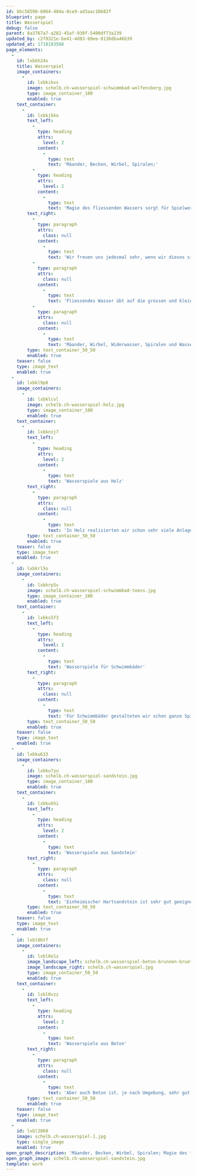 ```yaml
---
id: bbc58590-6064-484a-8ce9-ad3aac10682f
blueprint: page
title: Wasserspiel
debug: false
parent: 8a3767a7-a282-45af-930f-5400df73a239
updated_by: c2f8321e-be41-4d83-b9ee-8136dba46b39
updated_at: 1718183568
page_elements:
  -
    id: lxbkh24x
    title: Wasserspiel
    image_containers:
      -
        id: lxbkikvs
        image: schelb.ch-wasserspiel-schwimmbad-wolfensberg.jpg
        type: image_container_100
        enabled: true
    text_container:
      -
        id: lxbkjbko
        text_left:
          -
            type: heading
            attrs:
              level: 2
            content:
              -
                type: text
                text: 'Mäander, Becken, Wirbel, Spiralen;'
          -
            type: heading
            attrs:
              level: 2
            content:
              -
                type: text
                text: 'Magie des fliessenden Wassers sorgt für Spielwert und sinnliches Ambiente'
        text_right:
          -
            type: paragraph
            attrs:
              class: null
            content:
              -
                type: text
                text: 'Wir freuen uns jedesmal sehr, wenn wir dieses sinnliche Element in einen Spielbereich einplanen können, mit grosser Leidenschaft konzipieren wir seit über dreissig Jahren ganz verschiedene, individuell für den Ort entworfene Wasserspiele und Brunnenanlagen.'
          -
            type: paragraph
            attrs:
              class: null
            content:
              -
                type: text
                text: 'Fliessendes Wasser übt auf die grossen und kleinen Benutzer eine unwiderstehliche Anziehungskraft aus, und oft hat es eine sinnliche, einladende und beruhigende Ausstrahlung auf die ganze Umgebung.'
          -
            type: paragraph
            attrs:
              class: null
            content:
              -
                type: text
                text: 'Mäander, Wirbel, Widerwasser, Spiralen und Wasserbecken sind den vielfältigen Formen des fliessenden Wassers in der Natur abgeschaut, aus diesen Elementen entwerfen wir immer wieder andere Wasserspiele aus verschiedenen Materialien.'
        type: text_container_50_50
        enabled: true
    teaser: false
    type: image_text
    enabled: true
  -
    id: lxbkl9p8
    image_containers:
      -
        id: lxbklcvl
        image: schelb.ch-wasserspiel-holz.jpg
        type: image_container_100
        enabled: true
    text_container:
      -
        id: lxbknzj7
        text_left:
          -
            type: heading
            attrs:
              level: 2
            content:
              -
                type: text
                text: 'Wasserspiele aus Holz'
        text_right:
          -
            type: paragraph
            attrs:
              class: null
            content:
              -
                type: text
                text: 'In Holz realisierten wir schon sehr viele Anlagen, sei es aus organisch geschnitzten Stämmen, oder auch in geometrisch klaren Linien. Gerade zusammen mit Spielsand bietet das fliessende Wasser unendliche Spielmöglichkeiten. Das animiert auch zum Zusammenspiel, da wird gepumpt, gestaut, umgeleitet, und so entstehen in der "Zusammenarbeit" Freundschaften zwischen Kindern, die sich vorher noch gar nicht gekannt haben.'
        type: text_container_50_50
        enabled: true
    teaser: false
    type: image_text
    enabled: true
  -
    id: lxbkrl5o
    image_containers:
      -
        id: lxbkrp5v
        image: schelb.ch-wasserspiel-schwimmbad-toess.jpg
        type: image_container_100
        enabled: true
    text_container:
      -
        id: lxbks5f3
        text_left:
          -
            type: heading
            attrs:
              level: 2
            content:
              -
                type: text
                text: 'Wasserspiele für Schwimmbäder'
        text_right:
          -
            type: paragraph
            attrs:
              class: null
            content:
              -
                type: text
                text: 'Für Schwimmbäder gestalteten wir schon ganze Spiellandschaften, sei es mit Elementen aus Edelstahl oder Betonguss, kombiniert mit Wasserlaufformen in Natursteinpflästerungen. oder in Zementüberzug. Hier können vor allem kleinere Kinder im flachen Wasser göötschen, plantschen und spielen.'
        type: text_container_50_50
        enabled: true
    teaser: false
    type: image_text
    enabled: true
  -
    id: lxbku633
    image_containers:
      -
        id: lxbku7yu
        image: schelb.ch-wasserspiel-sandstein.jpg
        type: image_container_100
        enabled: true
    text_container:
      -
        id: lxbkukhi
        text_left:
          -
            type: heading
            attrs:
              level: 2
            content:
              -
                type: text
                text: 'Wasserspiele aus Sandstein'
        text_right:
          -
            type: paragraph
            attrs:
              class: null
            content:
              -
                type: text
                text: 'Einheimischer Hartsandstein ist sehr gut geeignet für das Einarbeiten von Mäandern, Wirbelstrassen und Spiralen. Wir gestalteten schon viele ein- oder mehrteilige Brunnen- und Wasserspielanlagen in verschiedenen Formen im öffentlichen Raum. Wir bearbeiten die Steine selbst, oder wir arbeiten mit Steinmetzbetrieben zusammen, die das Objekt nach unseren Schablonen und Plänen fertigen.'
        type: text_container_50_50
        enabled: true
    teaser: false
    type: image_text
    enabled: true
  -
    id: lxbl0btf
    image_containers:
      -
        id: lxbl0e1z
        image_landscape_left: schelb.ch-wasserspiel-beton-brunnen-bruettener.jpg
        image_landscape_right: schelb.ch-wasserspiel.jpg
        type: image_container_50_50
        enabled: true
    text_container:
      -
        id: lxbl0vzz
        text_left:
          -
            type: heading
            attrs:
              level: 2
            content:
              -
                type: text
                text: 'Wasserspiele aus Beton'
        text_right:
          -
            type: paragraph
            attrs:
              class: null
            content:
              -
                type: text
                text: 'Aber auch Beton ist, je nach Umgebung, sehr gut für Wasserspielanlagen geeignet. Im Laufe der Jahre entwickelten und perfektionierten wir ein Verfahren für das Modellieren im Negativ und das Abgiessen in Beton von präzisen Formen wie Spiralen und Wirbelstrassen. In einem anderen, auch von uns schon in den 90er Jahren entwickelten Verfahren arbeiten wir die Formen direkt vor Ort mit Schablonen und Werkzeugen abtragend in den frischen Zementüberzug ein'
        type: text_container_50_50
        enabled: true
    teaser: false
    type: image_text
    enabled: true
  -
    id: lxbl2860
    image: schelb.ch-wasserspiel-1.jpg
    type: single_image
    enabled: true
open_graph_description: 'Mäander, Becken, Wirbel, Spiralen; Magie des fliessenden Wassers sorgt für Spielwert und sinnliches Ambiente'
open_graph_image: schelb.ch-wasserspiel-sandstein.jpg
template: work
---
```

